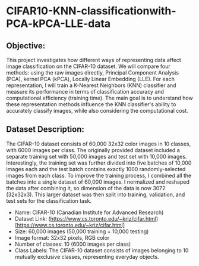 # CIFAR10-KNN-classificationwith-PCA-kPCA-LLE-data

## Objective:
This project investigates how different ways of representing data affect image classification on 
the CIFAR-10 dataset. We will compare four methods: using the raw images directly, Principal 
Component Analysis (PCA), kernel PCA (kPCA), Locally Linear Embedding (LLE). For each 
representation, I will train a K-Nearest Neighbors (KNN) classifier and measure its performance 
in terms of classification accuracy and computational efficiency (training time). The main goal is 
to understand how these representation methods influence the KNN classifier's ability to 
accurately classify images, while also considering the computational cost.



## Dataset Description:
The CIFAR-10 dataset consists of 60,000 32x32 color images in 10 classes, with 6000 images 
per class. The originally provided dataset included a separate training set with 50,000 images and 
test set with 10,000 images. Interestingly, the training set was further divided into five batches of 
10,000 images each and the test batch contains exactly 1000 randomly-selected images from 
each class. To improve the training process, I combined all the batches into a single dataset of 
60,000 images. I normalized and reshaped the data after combining it, so dimension of the data is 
now 3072 (32x32x3). This larger dataset was then split into training, validation, and test sets for 
the classification task. 



- Name: CIFAR-10 (Canadian Institute for Advanced Research)
- Dataset Link: (https://www.cs.toronto.edu/~kriz/cifar.html)[https://www.cs.toronto.edu/~kriz/cifar.html]
- Size: 60,000 images (50,000 training + 10,000 testing)
- Image format: 32x32 pixels, RGB color
- Number of classes: 10 (6000 images per class)
- Class Labels: The CIFAR-10 dataset consists of images belonging to 10 mutually exclusive 
classes, representing everyday objects.
